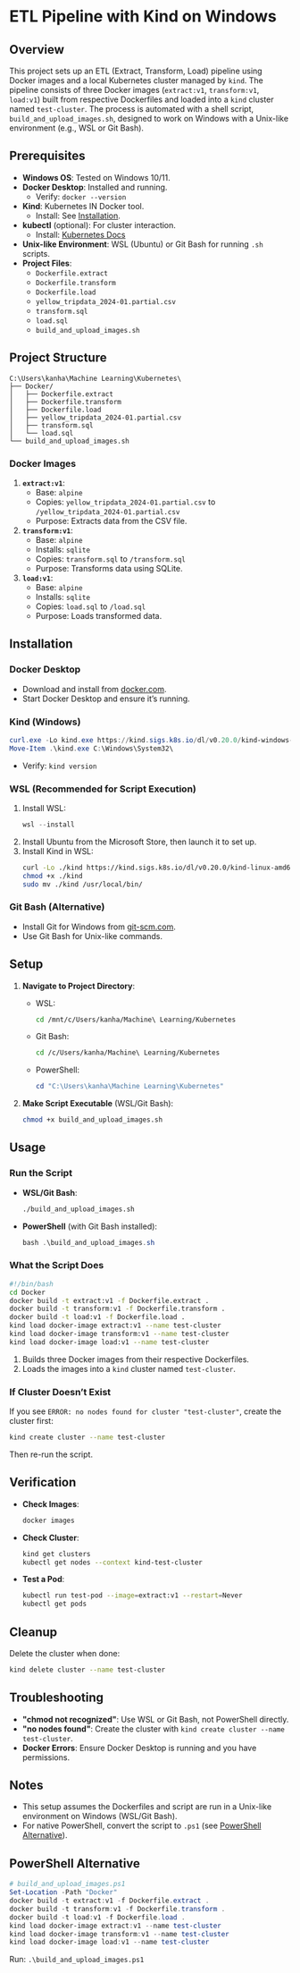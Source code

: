 # ETL Pipeline with Kind on Windows

## Overview
This project sets up an ETL (Extract, Transform, Load) pipeline using Docker images and a local Kubernetes cluster managed by `kind`. The pipeline consists of three Docker images (`extract:v1`, `transform:v1`, `load:v1`) built from respective Dockerfiles and loaded into a `kind` cluster named `test-cluster`. The process is automated with a shell script, `build_and_upload_images.sh`, designed to work on Windows with a Unix-like environment (e.g., WSL or Git Bash).

## Prerequisites
- **Windows OS**: Tested on Windows 10/11.
- **Docker Desktop**: Installed and running.
  - Verify: `docker --version`
- **Kind**: Kubernetes IN Docker tool.
  - Install: See [Installation](#installation).
- **kubectl** (optional): For cluster interaction.
  - Install: [Kubernetes Docs](https://kubernetes.io/docs/tasks/tools/)
- **Unix-like Environment**: WSL (Ubuntu) or Git Bash for running `.sh` scripts.
- **Project Files**:
  - `Dockerfile.extract`
  - `Dockerfile.transform`
  - `Dockerfile.load`
  - `yellow_tripdata_2024-01.partial.csv`
  - `transform.sql`
  - `load.sql`
  - `build_and_upload_images.sh`

## Project Structure
```
C:\Users\kanha\Machine Learning\Kubernetes\
├── Docker/
│   ├── Dockerfile.extract
│   ├── Dockerfile.transform
│   ├── Dockerfile.load
│   ├── yellow_tripdata_2024-01.partial.csv
│   ├── transform.sql
│   └── load.sql
└── build_and_upload_images.sh
```

### Docker Images
1. **`extract:v1`**:
   - Base: `alpine`
   - Copies: `yellow_tripdata_2024-01.partial.csv` to `/yellow_tripdata_2024-01.partial.csv`
   - Purpose: Extracts data from the CSV file.
2. **`transform:v1`**:
   - Base: `alpine`
   - Installs: `sqlite`
   - Copies: `transform.sql` to `/transform.sql`
   - Purpose: Transforms data using SQLite.
3. **`load:v1`**:
   - Base: `alpine`
   - Installs: `sqlite`
   - Copies: `load.sql` to `/load.sql`
   - Purpose: Loads transformed data.

## Installation

### Docker Desktop
- Download and install from [docker.com](https://www.docker.com/products/docker-desktop/).
- Start Docker Desktop and ensure it’s running.

### Kind (Windows)
```powershell
curl.exe -Lo kind.exe https://kind.sigs.k8s.io/dl/v0.20.0/kind-windows-amd64
Move-Item .\kind.exe C:\Windows\System32\
```
- Verify: `kind version`

### WSL (Recommended for Script Execution)
1. Install WSL:
   ```powershell
   wsl --install
   ```
2. Install Ubuntu from the Microsoft Store, then launch it to set up.
3. Install Kind in WSL:
   ```bash
   curl -Lo ./kind https://kind.sigs.k8s.io/dl/v0.20.0/kind-linux-amd64
   chmod +x ./kind
   sudo mv ./kind /usr/local/bin/
   ```

### Git Bash (Alternative)
- Install Git for Windows from [git-scm.com](https://git-scm.com/).
- Use Git Bash for Unix-like commands.

## Setup
1. **Navigate to Project Directory**:
   - WSL:
     ```bash
     cd /mnt/c/Users/kanha/Machine\ Learning/Kubernetes
     ```
   - Git Bash:
     ```bash
     cd /c/Users/kanha/Machine\ Learning/Kubernetes
     ```
   - PowerShell:
     ```powershell
     cd "C:\Users\kanha\Machine Learning\Kubernetes"
     ```

2. **Make Script Executable** (WSL/Git Bash):
   ```bash
   chmod +x build_and_upload_images.sh
   ```

## Usage

### Run the Script
- **WSL/Git Bash**:
  ```bash
  ./build_and_upload_images.sh
  ```
- **PowerShell** (with Git Bash installed):
  ```powershell
  bash .\build_and_upload_images.sh
  ```

### What the Script Does
```bash
#!/bin/bash
cd Docker
docker build -t extract:v1 -f Dockerfile.extract .
docker build -t transform:v1 -f Dockerfile.transform .
docker build -t load:v1 -f Dockerfile.load .
kind load docker-image extract:v1 --name test-cluster
kind load docker-image transform:v1 --name test-cluster
kind load docker-image load:v1 --name test-cluster
```
1. Builds three Docker images from their respective Dockerfiles.
2. Loads the images into a `kind` cluster named `test-cluster`.

### If Cluster Doesn’t Exist
If you see `ERROR: no nodes found for cluster "test-cluster"`, create the cluster first:
```bash
kind create cluster --name test-cluster
```
Then re-run the script.

## Verification
- **Check Images**:
  ```bash
  docker images
  ```
- **Check Cluster**:
  ```bash
  kind get clusters
  kubectl get nodes --context kind-test-cluster
  ```
- **Test a Pod**:
  ```bash
  kubectl run test-pod --image=extract:v1 --restart=Never
  kubectl get pods
  ```

## Cleanup
Delete the cluster when done:
```bash
kind delete cluster --name test-cluster
```

## Troubleshooting
- **"chmod not recognized"**: Use WSL or Git Bash, not PowerShell directly.
- **"no nodes found"**: Create the cluster with `kind create cluster --name test-cluster`.
- **Docker Errors**: Ensure Docker Desktop is running and you have permissions.

## Notes
- This setup assumes the Dockerfiles and script are run in a Unix-like environment on Windows (WSL/Git Bash).
- For native PowerShell, convert the script to `.ps1` (see [PowerShell Alternative](#powershell-alternative)).

## PowerShell Alternative
```powershell
# build_and_upload_images.ps1
Set-Location -Path "Docker"
docker build -t extract:v1 -f Dockerfile.extract .
docker build -t transform:v1 -f Dockerfile.transform .
docker build -t load:v1 -f Dockerfile.load .
kind load docker-image extract:v1 --name test-cluster
kind load docker-image transform:v1 --name test-cluster
kind load docker-image load:v1 --name test-cluster
```
Run: `.\build_and_upload_images.ps1`